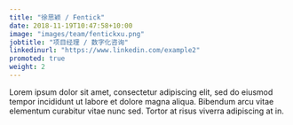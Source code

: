 ```yaml
---
title: "徐思颖 / Fentick"
date: 2018-11-19T10:47:58+10:00
image: "images/team/fentickxu.png"
jobtitle: "项目经理 / 数字化咨询"
linkedinurl: "https://www.linkedin.com/example2"
promoted: true
weight: 2
---
```


Lorem ipsum dolor sit amet, consectetur adipiscing elit, sed do eiusmod tempor incididunt ut labore et dolore magna aliqua. Bibendum arcu vitae elementum curabitur vitae nunc sed. Tortor at risus viverra adipiscing at in.
